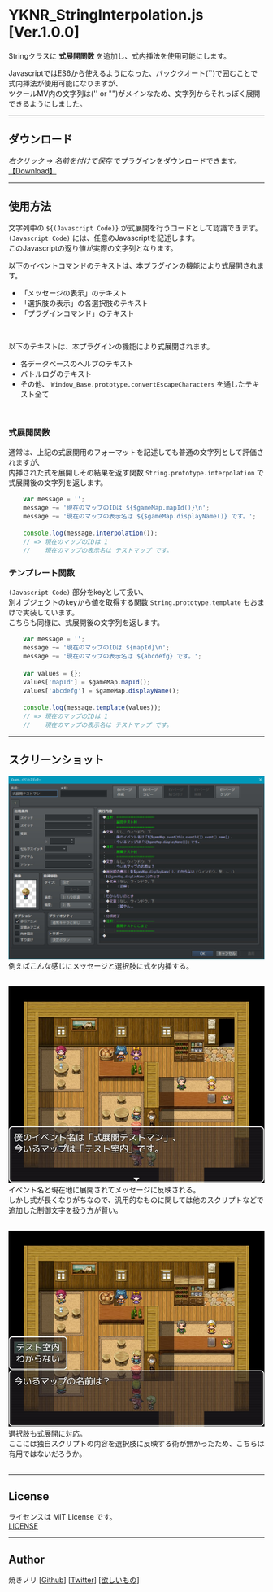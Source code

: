 # YKNR_StringInterpolation.js [Ver.1.0.0]
Stringクラスに **式展開関数** を追加し、式内挿法を使用可能にします。  
  
JavascriptではES6から使えるようになった、バッククオート(``)で囲むことで式内挿法が使用可能になりますが、  
ツクールMV内の文字列は('' or "")がメインなため、文字列からそれっぽく展開できるようにしました。  

---

<!-- ここからURL一覧 -->
[LICENSE]: ./LICENSE
[【Download】]: https://raw.githubusercontent.com/Yakinori0424/RPGMakerMVPlugins/master/plugins/YKNR_StringInterpolation/YKNR_StringInterpolation.js
[LICENSE]: ./LICENSE
<!-- ここまでURL一覧 -->

## ダウンロード
*右クリック → 名前を付けて保存* でプラグインをダウンロードできます。  
[【Download】][]

---
## 使用方法
文字列中の `${(Javascript Code)}` が式展開を行うコードとして認識できます。  
`(Javascript Code)` には、任意のJavascriptを記述します。  
このJavascriptの返り値が実際の文字列となります。  

以下のイベントコマンドのテキストは、本プラグインの機能により式展開されます。
* 「メッセージの表示」のテキスト
* 「選択肢の表示」の各選択肢のテキスト
* 「プラグインコマンド」のテキスト

<br>

以下のテキストは、本プラグインの機能により式展開されます。
* 各データベースのヘルプのテキスト
* バトルログのテキスト
* その他、 `Window_Base.prototype.convertEscapeCharacters` を通したテキスト全て

<br>

### 式展開関数
通常は、上記の式展開用のフォーマットを記述しても普通の文字列として評価されますが、  
内挿された式を展開しその結果を返す関数 `String.prototype.interpolation` で  
式展開後の文字列を返します。  

~~~javascript
    var message = '';
    message += '現在のマップのIDは ${$gameMap.mapId()}\n';
    message += '現在のマップの表示名は ${$gameMap.displayName()} です。';

    console.log(message.interpolation());
    // => 現在のマップのIDは 1
    //    現在のマップの表示名は テストマップ です。
~~~

### テンプレート関数
`(Javascript Code)` 部分をkeyとして扱い、  
別オブジェクトのkeyから値を取得する関数 `String.prototype.template` もおまけで実装しています。  
こちらも同様に、式展開後の文字列を返します。  

~~~javascript
    var message = '';
    message += '現在のマップのIDは ${mapId}\n';
    message += '現在のマップの表示名は ${abcdefg} です。';

    var values = {};
    values['mapId'] = $gameMap.mapId();
    values['abcdefg'] = $gameMap.displayName();
    
    console.log(message.template(values));
    // => 現在のマップのIDは 1
    //    現在のマップの表示名は テストマップ です。
~~~

---
## スクリーンショット
![](./res/YKNR_StringInterpolation_01.jpg)  
例えばこんな感じにメッセージと選択肢に式を内挿する。
<br><br>

![](./res/YKNR_StringInterpolation_02.jpg)  
イベント名と現在地に展開されてメッセージに反映される。  
しかし式が長くなりがちなので、汎用的なものに関しては他のスクリプトなどで追加した制御文字を扱う方が賢い。
<br><br>

![](./res/YKNR_StringInterpolation_03.jpg)  
選択肢も式展開に対応。  
ここには独自スクリプトの内容を選択肢に反映する術が無かったため、こちらは有用ではないだろうか。
<br><br>

---
## License
ライセンスは MIT License です。  
[LICENSE][]

---
## Author
焼きノリ
[[Github](https://github.com/Yakinori0424/RPGMakerMVPlugins)]
[[Twitter](https://twitter.com/Noritake0424)]
[[欲しいもの](http://www.amazon.co.jp/registry/wishlist/3HAY7QN91DUF2/ref=cm_sw_r_tw_ws_x_i3sGyb08ST7P4)]
